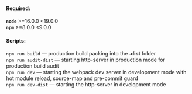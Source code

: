 #### Required:
**`node`** >=16.0.0 <19.0.0  
**`npm`** >=8.0.0 <9.0.0  

#### Scripts:
`npm run build` — production build packing into the **.dist** folder  
`npm run audit-dist` — starting http-server in production mode for production build audit  
`npm run dev` — starting the webpack dev server in development mode with hot module reload, source-map and pre-commit guard  
`npm run dev-dist` — starting the http-server in development mode 
